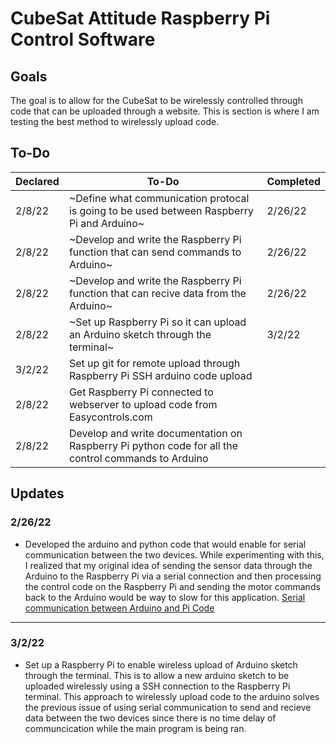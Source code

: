# CubeSat Attitude Raspberry Pi Control Software 

## Goals
The goal is to allow for the CubeSat to be wirelessly controlled through code that can be uploaded through a website.
This is section is where I am testing the best method to wirelessly upload code.

## To-Do
| Declared | To-Do | Completed |
--- | --- | ---
| 2/8/22 | ~Define what communication protocal is going to be used between Raspberry Pi and Arduino~ | 2/26/22
| 2/8/22 | ~Develop and write the Raspberry Pi function that can send commands to Arduino~| 2/26/22
| 2/8/22 | ~Develop and write the Raspberry Pi function that can recive data from the Arduino~ | 2/26/22
| 2/8/22 | ~Set up Raspberry Pi so it can upload an Arduino sketch through the terminal~ | 3/2/22
| 3/2/22 | Set up git for remote upload through Raspberry Pi SSH arduino code upload |
| 2/8/22 | Get Raspberry Pi connected to webserver to upload code from Easycontrols.com |
| 2/8/22 | Develop and write documentation on Raspberry Pi python code for all the control commands to Arduino |


## Updates 

### 2/26/22
- Developed the arduino and python code that would enable for serial communication between the two devices. While experimenting with this, I realized that my original idea of sending the sensor data through the Arduino to the Raspberry Pi via a serial connection and then processing the control code on the Raspberry Pi and sending the motor commands back to the Arduino would be way to slow for this application. [Serial communication between Arduino and Pi Code](https://github.com/dylanballback/CubeSat_Attitude_Control/tree/main/Software/Raspberry%20Pi%20%26%20Arduino%20Com/Serial%20Communication)

---

### 3/2/22
- Set up a Raspberry Pi to enable wireless upload of Arduino sketch through the terminal. This is to allow a new arduino sketch to be uploaded wirelessly using a SSH connection to the Raspberry Pi terminal. This approach to wirelessly upload code to the arduino solves the previous issue of using serial communication to send and recieve data between the two devices since there is no time delay of communcication while the main program is being ran. 


